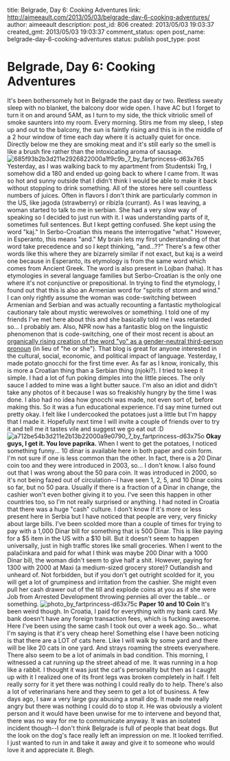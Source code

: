 title: Belgrade, Day 6: Cooking Adventures
link: http://aimeeault.com/2013/05/03/belgrade-day-6-cooking-adventures/
author: aimeeault
description: 
post_id: 806
created: 2013/05/03 19:03:37
created_gmt: 2013/05/03 19:03:37
comment_status: open
post_name: belgrade-day-6-cooking-adventures
status: publish
post_type: post

# Belgrade, Day 6: Cooking Adventures

It's been bothersomely hot in Belgrade the past day or two. Restless sweaty sleep with no blanket, the balcony door wide open. I have AC but I forget to turn it on and around 5AM, as I turn to my side, the thick vitriolic smell of smoke saunters into my room. Every morning. Stirs me from my sleep, I step up and out to the balcony, the sun is faintly rising and this is in the middle of a 2 hour window of time each day where it is actually quiet for once. Directly below me they are smoking meat and it's still early so the smell is like a brush fire rather than the intoxicating aroma of sausage.  ![685f93b2b3d211e2926822000a1f9c9b_7_by_fartprincess-d63x765](https://s3.amazonaws.com/aimeeault.com/685f93b2b3d211e2926822000a1f9c9b_7_by_fartprincess-d63x765.jpg) Yesterday, as I was walking back to my apartment from Studentski Trg, I somehow did a 180 and ended up going back to where I came from. It was so hot and sunny outside that I didn't think I would be able to make it back without stopping to drink something. All of the stores here sell countless numbers of juices. Often in flavors I don't think are particularly common in the US, like jagoda (strawberry) or ribizla (currant). As I was leaving, a woman started to talk to me in serbian. She had a very slow way of speaking so I decided to just run with it. I was understanding parts of it, sometimes full sentences. But I kept getting confused. She kept using the word "kaj." In Serbo-Croatian this means the interrogative "what." However, in Esperanto, this means "and." My brain lets my first understanding of that word take precedence and so I kept thinking, "and...??" There's a few other words like this where they are bizarrely similar if not exact, but kaj is a weird one because in Esperanto, its etymology is from the same word which comes from Ancient Greek. The word is also present in Lojban (haha). It has etymologies in several language families but Serbo-Croatian is the only one where it's not conjunctive or prepositional. In trying to find the etymology, I found out that this is also an Armenian word for "spirits of storm and wind." I can only rightly assume the woman was code-switching between Armenian and Serbian and was actually recounting a fantastic mythological cautionary tale about mystic werewolves or something. I told one of my friends I've met here about this and she basically told me I was retarded so... I probably am. Also, NPR now has a fantastic blog on the linguistic phenomenon that is code-switching, one of their most recent is about an [organically rising creation of the word "yo" as a gender-neutral third-person pronoun](http://www.npr.org/blogs/codeswitch/2013/04/25/178788893/yo-said-what) (in lieu of "he or she"). That blog is great for anyone interested in the cultural, social, economic, and political impact of language. Yesterday, I made potato gnocchi for the first time ever. As far as I know, ironically, this is more a Croatian thing than a Serbian thing (njoki?). I tried to keep it simple. I had a lot of fun poking dimples into the little pieces. The only sauce I added to mine was a light butter sauce. I'm also an idiot and didn't take any photos of it because I was so freakishly hungry by the time I was done. I also had no idea how gnocchi was made, not even sort of, before making this. So it was a fun educational experience. I'd say mine turned out pretty okay. I felt like I undercooked the potatoes just a little but I'm happy that I made it. Hopefully next time I will invite a couple of friends over to try it and tell me it tastes vile and suggest we go eat out :D ![a712be54b3d211e2b13b22000a9e0790_7_by_fartprincess-d63x75o](https://s3.amazonaws.com/aimeeault.com/a712be54b3d211e2b13b22000a9e0790_7_by_fartprincess-d63x75o.jpg) **Okay guys, I get it. You love paprika.** When I went to get the potatoes, I noticed something funny... 10 dinar is available here in both paper and coin form. I'm not sure if one is less common than the other. In fact, there is a 20 Dinar coin too and they were introduced in 2003, so... I don't know. I also found out that I was wrong about the 50 para coin. It was introduced in 2000, so it's not being fazed out of circulation--I have seen 1, 2, 5, and 10 Dinar coins so far, but no 50 para. Usually if there is a fraction of a Dinar in change, the cashier won't even bother giving it to you. I've seen this happen in other countries too, so I'm not really surprised or anything. I had noted in Croatia that there was a huge "cash" culture. I don't know if it's more or less present here in Serbia but I have noticed that people are very, very finicky about large bills. I've been scolded more than a couple of times for trying to pay with a 1,000 Dinar bill for something that is 500 Dinar. This is like paying for a $5 item in the US with a $10 bill. But it doesn't seem to happen universally, just in high traffic stores like small groceries. When I went to the palačinkara and paid for what I think was maybe 200 Dinar with a 1000 Dinar bill, the woman didn't seem to give half a shit. However, paying for 1300 with 2000 at Maxi (a medium-sized grocery store)? Outlandish and unheard of. Not forbidden, but if you don't get outright scolded for it, you will get a lot of grumpiness and irritation from the cashier. She might even pull her cash drawer out of the till and explode coins at you as if she were Job from Arrested Development throwing pennies all over the table... or something. ![photo_by_fartprincess-d63x75c](https://s3.amazonaws.com/aimeeault.com/photo_by_fartprincess-d63x75c.jpg) **Paper 10 and 10 Coin** It's been weird though. In Croatia, I paid for everything with my bank card. My bank doesn't have any foreign transaction fees, which is fucking awesome. Here I've been using the same cash I took out over a week ago. So... what I'm saying is that it's very cheap here! Something else I have been noticing is that there are a LOT of cats here. Like I will walk by some yard and there will be like 20 cats in one yard. And strays roaming the streets everywhere. There also seem to be a lot of animals in bad condition. This morning, I witnessed a cat running up the street ahead of me. It was running in a hop like a rabbit. I thought it was just the cat's personality but then as I caught up with it I realized one of its front legs was broken completely in half. I felt really sorry for it yet there was nothing I could really do to help. There's also a lot of veterinarians here and they seem to get a lot of business. A few days ago, I saw a very large guy abusing a small dog. It made me really angry but there was nothing I could do to stop it. He was obviously a violent person and it would have been unwise for me to intervene and beyond that, there was no way for me to communicate anyway. It was an isolated incident though--I don't think Belgrade is full of people that beat dogs. But the look on the dog's face really left an impression on me. It looked terrified. I just wanted to run in and take it away and give it to someone who would love it and appreciate it. Blegh.